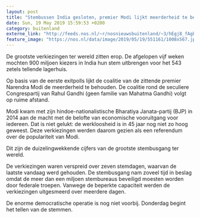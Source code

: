 ```yaml
---
layout: post
title: "Stembussen India gesloten, premier Modi lijkt meerderheid te behouden"
date: Sun, 19 May 2019 15:59:53 +0200
category: buitenland
externe_link: "http://feeds.nos.nl/~r/nosnieuwsbuitenland/~3/hEgj8_fAgbI/2285404"
feature_image: "https://nos.nl/data/image/2019/05/19/551161/1008x567.jpg"
---
```


<p>De grootste verkiezingen ter wereld zitten erop. De afgelopen vijf weken mochten 900 miljoen kiezers in India hun stem uitbrengen voor het 543 zetels tellende lagerhuis.</p>
<p>Op basis van de eerste exitpolls lijkt de coalitie van de zittende premier Narendra Modi de meerderheid te behouden. De coalitie rond de seculiere Congrespartij van Rahul Gandhi (geen familie van Mahatma Gandhi) volgt op ruime afstand.</p>
<p>Modi kwam met zijn hindoe-nationalistische Bharatiya Janata-partij (BJP) in 2014 aan de macht met de belofte van economische vooruitgang voor iedereen. Dat is niet gelukt: de werkloosheid is in 45 jaar nog niet zo hoog geweest. Deze verkiezingen werden daarom gezien als een referendum over de populariteit van Modi.</p>
<p>Dit zijn de duizelingwekkende cijfers van de grootste stembusgang ter wereld.</p>
<p>De verkiezingen waren verspreid over zeven stemdagen, waarvan de laatste vandaag werd gehouden. De stembusgang nam zoveel tijd in beslag omdat de meer dan een miljoen stembureaus beveiligd moesten worden door federale troepen. Vanwege de beperkte capaciteit werden de verkiezingen uitgesmeerd over meerdere dagen.</p>
<p>De enorme democratische operatie is nog niet voorbij. Donderdag begint het tellen van de stemmen.</p><img src="http://feeds.feedburner.com/~r/nosnieuwsbuitenland/~4/hEgj8_fAgbI" height="1" width="1" alt=""/>

